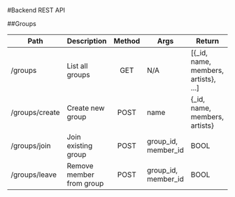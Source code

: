 #Backend REST API

##Groups



| Path            | Description              | Method  |  Args                | Return                                |
|-----------------|--------------------------|:-------:|----------------------|---------------------------------------|
| /groups         | List all groups          | GET     | N/A                  | [{_id, name, members, artists}, ...]  |
| /groups/create  | Create new group         | POST    | name                 | {_id, name, members, artists}         |
| /groups/join    | Join existing group      | POST    | group_id, member_id  | BOOL                                  |
| /groups/leave   | Remove member from group | POST    | group_id, member_id  | BOOL                                  |